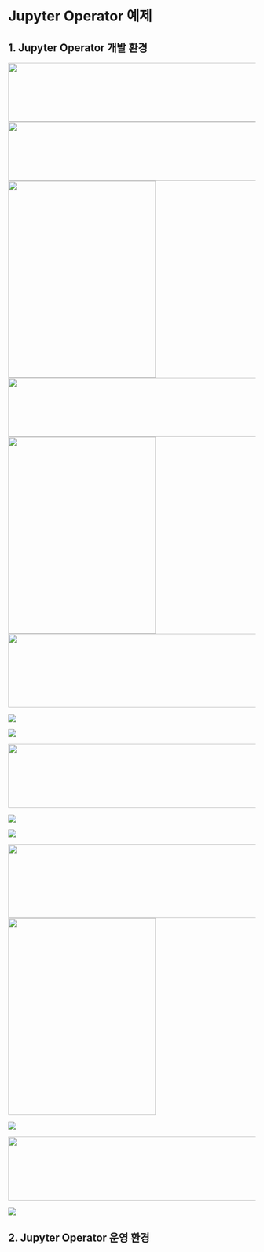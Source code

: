 # Jupyter Operator 예제


## 1. Jupyter Operator 개발 환경

<img src="images/jupyter_pipeline1.png" width="550" height="120"/>

<img src="images/jupyter_pipeline2.png" width="550" height="120"/>

<img src="images/jupyter_config1.png" width="300" height="400"/>

<img src="images/jupyter_pipeline3.png" width="550" height="120"/>

<img src="images/jupyter_config2.png" width="300" height="400"/>

<img src="images/jupyter_pipeline4.png" width="550" height="150"/>

![](images/jupyter_note1.png)<br>

![](images/jupyter_note2.png)<br>

<img src="images/jupyter_pipeline5.png" width="550" height="130"/>

![](images/jupyter_result1.png)<br>

![](images/jupyter_note3.png)<br>

<img src="images/jupyter_pipeline4.png" width="550" height="150"/>

<img src="images/jupyter_config3.png" width="300" height="400"/>

![](images/jupyter_note4.png)<br>

<img src="images/jupyter_pipeline5.png" width="550" height="130"/>

![](images/jupyter_result2.png)<br>

## 2. Jupyter Operator 운영 환경 
